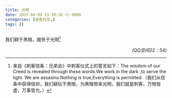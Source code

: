 ```yaml
---
title: 光明
date: 2025-04-09 13:39:28 +/-0800
categories: [金鱼社交,]
tags: []
---
```


我们耕于黑暗，服务于光明[^1]

[^1]: 来自《刺客信条：兄弟会》中刺客仪式上的誓言如下：The wisdom of our Creed is revealed through these words.We work in the dark ,to serve the light. We are assasins.Nothing is true,Everything is permitted.（我们从信条中获得信仰，我们耕坛于黑暗，为黑暗带来光明，我们就是刺客，万物皆虚，万事皆允。）

<p align="right"><em>(QQ空间22：54)</em></p>
